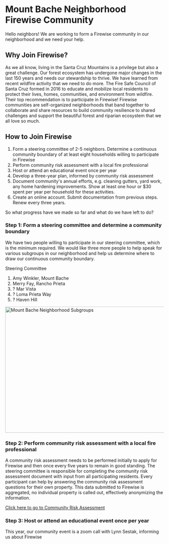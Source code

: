 # Mount Bache Neighborhood Firewise Community

Hello neighbors! We are working to form a Firewise community in our neighborhood and we need your help.

## Why Join Firewise?

As we all know, living in the Santa Cruz Mountains is a privilege but also a great challenge. Our forest ecosystem has undergone major changes in the last 150 years and needs our stewardship to thrive. We have learned from recent wildfire activity that we need to do more. The Fire Safe Council of Santa Cruz formed in 2016 to educate and mobilize local residents to protect their lives, homes, communities, and environment from wildfire. Their top recommendation is to participate in Firewise! Firewise communities are self-organized neighborhoods that band together to collaborate and share resources to build community resilience to shared challenges and support the beautiful forest and riparian ecosystem that we all love so much. 

## How to Join Firewise

1. Form a steering committee of 2-5 neighbors. Determine a continuous community boundary of at least eight households willing to participate in Firewise
2. Perform community risk assessment with a local fire professional
3. Host or attend an educational event once per year
4. Develop a three-year plan, informed by community risk assessment
5. Document community's annual efforts, e.g. cleaning gutters, yard work, any home hardening improvements. Show at least one hour or $30 spent per year per household for these activities.
6. Create an online account. Submit documentation from previous steps. Renew every three years.

So what progress have we made so far and what do we have left to do?

### Step 1: Form a steering committee and determine a community boundary

We have two people willing to participate in our steering committee, which is the minimum required. We would like three more people to help speak for various subgroups in our neighborhood and help us determine where to draw our continuous community boundary.

Steering Committee
1. Amy Winkler, Mount Bache
2. Merry Fay, Rancho Prieta
3. ? Mar Vista
4. ? Loma Prieta Way
5. ? Haven Hill

<img src="Resources/Mount Bache Neighborhood Subgroups.png" alt="Mount Bache Neighborhood Subgroups" width="800" height="400">

### Step 2: Perform community risk assessment with a local fire professional

A community risk assessment needs to be performed initially to apply for Firewise and then once every five years to remain in good standing. The steering committee is responsible for completing the community risk assessment document with input from all participating residents. Every participant can help by answering the community risk assessment questions for their own property. This data submitted to Firewise is aggregated, no individual property is called out, effectively anonymizing the information.

[Click here to go to Community Risk Assessment](Firewise%20Community%20Assessment%20-%20Mount%20Bache.pdf)

### Step 3: Host or attend an educational event once per year

This year, our community event is a zoom call with Lynn Sestak, informing us about Firewise

